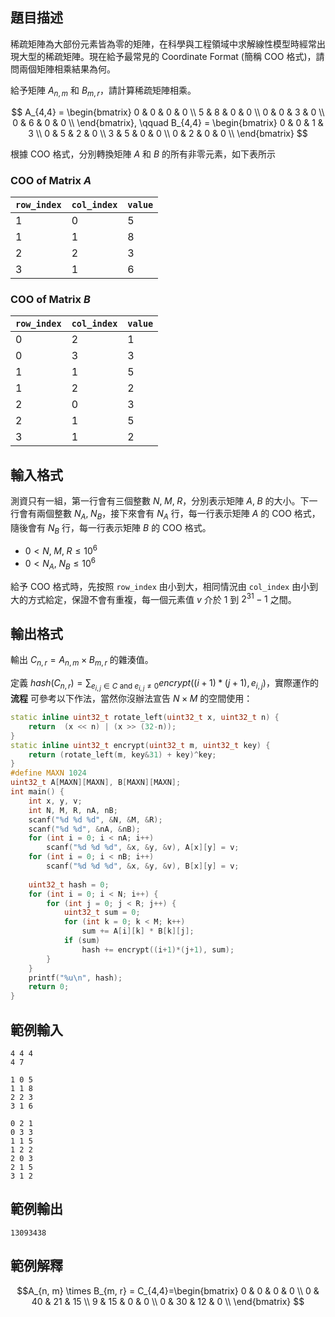 ## 題目描述 ##

稀疏矩陣為大部份元素皆為零的矩陣，在科學與工程領域中求解線性模型時經常出現大型的稀疏矩陣。現在給予最常見的 Coordinate Format (簡稱 COO 格式)，請問兩個矩陣相乘結果為何。

給予矩陣 $A_{n, m}$ 和 $B_{m, r}$，請計算稀疏矩陣相乘。

$$
A_{4,4} = \begin{bmatrix}
0 & 0 & 0 & 0 \\
5 & 8 & 0 & 0 \\
0 & 0 & 3 & 0 \\
0 & 6 & 0 & 0 \\
\end{bmatrix}, \qquad
B_{4,4} = \begin{bmatrix}
0 & 0 & 1 & 3 \\
0 & 5 & 2 & 0 \\
3 & 5 & 0 & 0 \\
0 & 2 & 0 & 0 \\
\end{bmatrix}
$$

根據 COO 格式，分別轉換矩陣 $A$ 和 $B$ 的所有非零元素，如下表所示

### COO of Matrix $A$ ###

| `row_index`| `col_index` | `value` |
|----|----|----|
| 1 | 0 | 5 |
| 1 | 1 | 8 |
| 2 | 2 | 3 |
| 3 | 1 | 6 |

### COO of Matrix $B$ ###

| `row_index`| `col_index` | `value` |
|----|----|----|
| 0 | 2 | 1 |
| 0 | 3 | 3 |
| 1 | 1 | 5 |
| 1 | 2 | 2 |
| 2 | 0 | 3 |
| 2 | 1 | 5 |
| 3 | 1 | 2 |

## 輸入格式 ##

測資只有一組，第一行會有三個整數 $N, \; M, \; R$，分別表示矩陣 $A, \; B$ 的大小。下一行會有兩個整數 $N_A, \; N_B$，接下來會有 $N_A$ 行，每一行表示矩陣 $A$ 的 COO 格式，隨後會有 $N_B$ 行，每一行表示矩陣 $B$ 的 COO 格式。

* $0 < N, \; M, \; R \le 10^6$
* $0 < N_A, \; N_B \le 10^6$

給予 COO 格式時，先按照 `row_index` 由小到大，相同情況由 `col_index` 由小到大的方式給定，保證不會有重複，每一個元素值 $v$ 介於 $1$ 到 $2^{31}-1$ 之間。

## 輸出格式 ##

輸出 $C_{n, r} = A_{n, m} \times B_{m, r}$ 的雜湊值。

定義 $\mathit{hash}(C_{n, r}) = \sum\nolimits_{e_{i, j} \in C \text{ and } e_{i, j} \neq 0} \mathit{encrypt}((i+1)*(j+1), e_{i, j})$，實際運作的 __流程__ 可參考以下作法，當然你沒辦法宣告 $N \times M$ 的空間使用：


```cpp
static inline uint32_t rotate_left(uint32_t x, uint32_t n) {
	return  (x << n) | (x >> (32-n));
}
static inline uint32_t encrypt(uint32_t m, uint32_t key) {
	return (rotate_left(m, key&31) + key)^key;
}
#define MAXN 1024
uint32_t A[MAXN][MAXN], B[MAXN][MAXN];
int main() {
	int x, y, v;
	int N, M, R, nA, nB;
	scanf("%d %d %d", &N, &M, &R);
	scanf("%d %d", &nA, &nB);
	for (int i = 0; i < nA; i++)
		scanf("%d %d %d", &x, &y, &v), A[x][y] = v;
	for (int i = 0; i < nB; i++)
		scanf("%d %d %d", &x, &y, &v), B[x][y] = v;
	
	uint32_t hash = 0;
	for (int i = 0; i < N; i++) {
		for (int j = 0; j < R; j++) {
			uint32_t sum = 0;
			for (int k = 0; k < M; k++)
				sum += A[i][k] * B[k][j];
			if (sum)
				hash += encrypt((i+1)*(j+1), sum);
		}
	}
	printf("%u\n", hash);
	return 0;
}
```

## 範例輸入 ##
```
4 4 4
4 7

1 0 5
1 1 8
2 2 3
3 1 6

0 2 1
0 3 3
1 1 5
1 2 2
2 0 3
2 1 5
3 1 2
```

## 範例輸出 ##
```
13093438
```

## 範例解釋 ##

$$A_{n, m} \times B_{m, r} = C_{4,4}=\begin{bmatrix}
0 & 0 & 0 & 0 \\
0 & 40 & 21 & 15 \\
9 & 15 & 0 & 0 \\
0 & 30 & 12 & 0 \\
\end{bmatrix}
$$